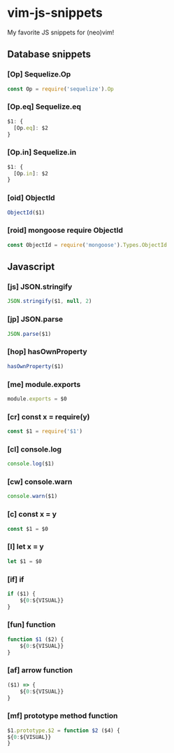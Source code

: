 # vim-js-snippets
My favorite JS snippets for (neo)vim!

## Database snippets

### [Op] Sequelize.Op

```javascript
const Op = require('sequelize').Op
```

### [Op.eq] Sequelize.eq

```javascript
$1: {
  [Op.eq]: $2
}
```

### [Op.in] Sequelize.in

```javascript
$1: {
  [Op.in]: $2
}
```

### [oid] ObjectId

```javascript
ObjectId($1)
```

### [roid] mongoose require ObjectId

```javascript
const ObjectId = require('mongoose').Types.ObjectId
```

## Javascript

### [js] JSON.stringify

```javascript
JSON.stringify($1, null, 2)
```

### [jp] JSON.parse

```javascript
JSON.parse($1)
```

### [hop] hasOwnProperty

```javascript
hasOwnProperty($1)
```

### [me] module.exports

```javascript
module.exports = $0
```

### [cr] const x = require(y)

```javascript
const $1 = require('$1')
```

### [cl] console.log

```javascript
console.log($1)
```

### [cw] console.warn

```javascript
console.warn($1)
```

### [c] const x = y

```javascript
const $1 = $0
```

### [l] let x = y

```javascript
let $1 = $0
```

### [if] if

```javascript
if ($1) {
	${0:${VISUAL}}
}
```

### [fun] function

```javascript
function $1 ($2) {
	${0:${VISUAL}}
}
```

### [af] arrow function

```javascript
($1) => {
	${0:${VISUAL}}
}
```

### [mf] prototype method function

```javascript
$1.prototype.$2 = function $2 ($4) {
${0:${VISUAL}}
}
```
